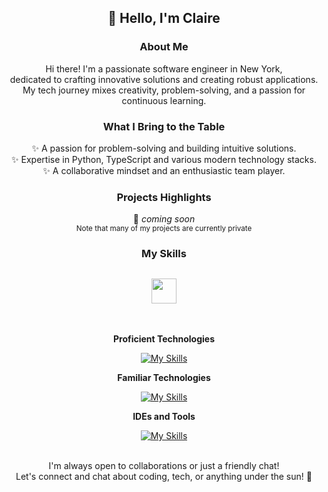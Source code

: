 <h2 align="center"> 👋 Hello, I'm Claire </h2>

<div align="center">
  
### About Me

Hi there! I'm a passionate software engineer in New York, <br> 
dedicated to crafting innovative solutions and creating robust applications. <br>
My tech journey mixes creativity, problem-solving, and a passion for continuous learning.

### What I Bring to the Table
✨ A passion for problem-solving and building intuitive solutions.<br>
✨ Expertise in Python, TypeScript and various modern technology stacks.<br>
✨ A collaborative mindset and an enthusiastic team player.

### Projects Highlights
🚀 *coming soon* 
<br>
<sub align="center">Note that many of my projects are currently private</sub>


</div>

<h3 align="center"> My Skills </h3>
<h2 align="center" color=006aff> 
    <img src="https://user-images.githubusercontent.com/74038190/216122041-518ac897-8d92-4c6b-9b3f-ca01dcaf38ee.png" height="40" width="40">
</h2>

<br/>

<div align="center">
  
**Proficient Technologies**


[![My Skills](https://skillicons.dev/icons?i=ts,js,py,cs,dotnet,flask,react,django,nodejs,postgres,git,docker,vitest,jest,jenkins)](https://skillicons.dev)


**Familiar Technologies**

[![My Skills](https://skillicons.dev/icons?i=java,go,aws,tailwind,linux,bash,nextjs,express,tensorflow,unity,prisma)](https://skillicons.dev)

**IDEs and Tools**

[![My Skills](https://skillicons.dev/icons?i=webstorm,github,vscode,visualstudio,vim,figma,atom,eclipse)](https://skillicons.dev)



<br>
I'm always open to collaborations or just a friendly chat! <br>
Let's connect and chat about coding, tech, or anything under the sun! 🌟
</div>




